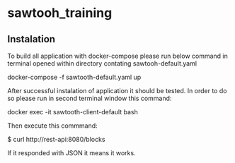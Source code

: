 # sawtooh_training
## Instalation
To build all application with docker-compose please run below command in terminal opened within directory contating sawtooh-default.yaml

docker-compose -f sawtooth-default.yaml up

After successful instalation of application it should be tested. In order to do so please run in second terminal window this command: 

docker exec -it sawtooth-client-default bash

Then execute this commmand: 

$ curl http://rest-api:8080/blocks

If it responded with JSON it means it works.
